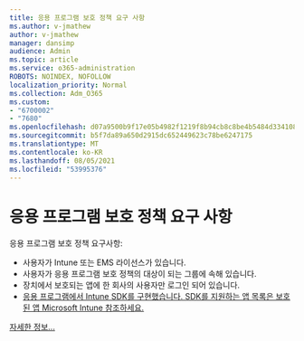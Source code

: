 ```yaml
---
title: 응용 프로그램 보호 정책 요구 사항
ms.author: v-jmathew
author: v-jmathew
manager: dansimp
audience: Admin
ms.topic: article
ms.service: o365-administration
ROBOTS: NOINDEX, NOFOLLOW
localization_priority: Normal
ms.collection: Adm_O365
ms.custom:
- "6700002"
- "7680"
ms.openlocfilehash: d07a9500b9f17e05b4982f1219f8b94cb8c8be4b5484d334108c9131b42b5659
ms.sourcegitcommit: b5f7da89a650d2915dc652449623c78be6247175
ms.translationtype: MT
ms.contentlocale: ko-KR
ms.lasthandoff: 08/05/2021
ms.locfileid: "53995376"
---
```

# <a name="application-protection-policy-requirements"></a>응용 프로그램 보호 정책 요구 사항

응용 프로그램 보호 정책 요구사항:

- 사용자가 Intune 또는 EMS 라이선스가 있습니다.
- 사용자가 응용 프로그램 보호 정책의 대상이 되는 그룹에 속해 있습니다.
- 장치에서 보호되는 앱에 한 회사의 사용자만 로그인 되어 있습니다.
- [응용 프로그램에서 Intune SDK를 구현했습니다. SDK를 지원하는 앱 목록은 보호된 앱 Microsoft Intune 참조하세요.](https://docs.microsoft.com/mem/intune/apps/apps-supported-intune-apps)

[자세한 정보...](https://docs.microsoft.com/mem/intune/apps/app-protection-policy)
